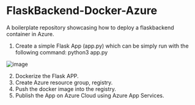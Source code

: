 # FlaskBackend-Docker-Azure
A boilerplate repository showcasing how to deploy a flaskbackend container in Azure.


1. Create a simple Flask App (app.py) which can be simply run with the following command: python3 app.py

![image](https://user-images.githubusercontent.com/14300941/212502179-3a42069b-b1a8-4f64-9ba8-58187347dc67.png)



2. Dockerize the Flask APP.
3. Create Azure resource group, registry.
4. Push the docker image into the registry.
5. Publish the App on Azure Cloud using Azure App Services.
